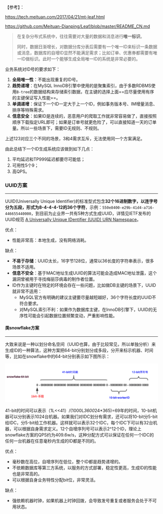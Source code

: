 【参考】：

https://tech.meituan.com/2017/04/21/mt-leaf.html

https://github.com/Meituan-Dianping/Leaf/blob/master/README_CN.md



>在复杂分布式系统中，往往需要对大量的数据和消息进行**唯一标识**。
>
>同时，数据日渐增长，对数据分库分表后需要有一个唯一ID来标识一条数据或消息，数据库的自增ID显然不能满足需求；比如订单、优惠券都需要有唯一ID做标识。此时一个能够生成全局唯一ID的系统是非常必要的。

业务系统对ID号的要求如下：

1. **全局唯一性**：不能出现重复的ID号。
2. **趋势递增**：在MySQL InnoDB引擎中使用的是聚集索引，由于多数RDBMS使用`B-tree`的数据结构来存储索引数据，在主键的选择上面==应尽量使用有序的主键保证写入性能==。
3. **单调递增**：保证下一个ID一定大于上一个ID，例如事务版本号、IM增量消息、排序等特殊需求。
4. **信息安全**：如果ID是连续的，恶意用户的爬取工作就非常容易做了，直接按照顺序下载指定URL即可；如果是订单号就更危险了，可以直接知道一天的订单量。所以一些场景下，需要ID无规则、不规则。

上述123对应三个不同的场景，3和4需求互斥，无法使用同一个方案满足。

由此总结下一个ID生成系统应该做到如下几点：

1. 平均延迟和TP999延迟都要尽可能低；
2. 可用性5个9；
3. 高QPS。



### UUID方案

---

UUID(Universally Unique Identifier)的标准型式包含**32个16进制数字，以连字号分为五段，形式为8-4-4-4-12的36个字符**，示例：`550e8400-e29b-41d4-a716-446655440000`，到目前为止业界一共有5种方式生成UUID，详情见IETF发布的UUID规范 [A Universally Unique IDentifier (UUID) URN Namespace](http://www.ietf.org/rfc/rfc4122.txt)。

优点：

- 性能非常高：本地生成，没有网络消耗。

缺点：

- **不易于存储**：UUID太长，16字节128位，通常以36长度的字符串表示，很多场景不适用。
- **信息不安全**：基于MAC地址生成UUID的算法可能会造成MAC地址泄露，这个漏洞曾被用于寻找梅丽莎病毒的制作者位置。
- ID作为主键时在特定的环境会存在一些问题，比如做DB主键的场景下，UUID就非常不适用：
  - MySQL官方有明确的建议主键要尽量越短越好，36个字符长度的UUID不符合要求。
  - 对MySQL索引不利：如果作为数据库主键，在InnoDB引擎下，UUID的无序性可能会引起数据位置频繁变动，严重影响性能。



#### 类snowflake方案

---

大致来说是一种以划分命名空间（UUID也算，由于比较常见，所以单独分析）来生成ID的一种算法，这种方案把64-bit分别划分成多段，分开来标示机器、时间等，比如在snowflake中的64-bit分别表示如下图所示：

<img src="%E5%88%86%E5%B8%83%E5%BC%8FID%E7%94%9F%E6%88%90%E7%B3%BB%E7%BB%9F-Leaf.assets/01888770c8f84b1df258ddd1d424535c68559.png" alt="image" style="zoom:50%;" />

41-bit的时间可以表示（1L<<41）/(1000L*3600*24*365)=69年的时间，10-bit机器可以分别表示1024台机器。如果我们对IDC划分有需求，还可以将10-bit分5-bit给IDC，分5-bit给工作机器。这样就可以表示32个IDC，每个IDC下可以有32台机器，可以根据自身需求定义。12个自增序列号可以表示2^12个ID，理论上snowflake方案的QPS约为409.6w/s，这种分配方式可以保证在任何一个IDC的任何一台机器在任意毫秒内生成的ID都是不同的。

优点：

- 毫秒数在高位，自增序列在低位，整个ID都是趋势递增的。
- 不依赖数据库等第三方系统，以服务的方式部署，稳定性更高，生成ID的性能也是非常高的。
- 可以根据自身业务特性分配bit位，非常灵活。

缺点：

- 强依赖机器时钟，如果机器上时钟回拨，会导致发号重复或者服务会处于不可用状态。

















































